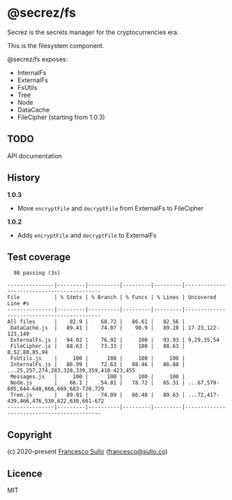 # @secrez/fs

Secrez is the secrets manager for the cryptocurrencies era.

This is the filesystem component.

@secrez/fs exposes:

- InternalFs
- ExternalFs
- FsUtils
- Tree
- Node
- DataCache
- FileCipher (starting from 1.0.3)

## TODO

API documentation

## History

**1.0.3**

- Move `encryptFile` and `decryptFile` from ExternalFs to FileCipher

**1.0.2**

- Adds `encryptFile` and `decryptFile` to ExternalFs

## Test coverage

```
  98 passing (3s)

---------------|---------|----------|---------|---------|-------------------------------------------
File           | % Stmts | % Branch | % Funcs | % Lines | Uncovered Line #s
---------------|---------|----------|---------|---------|-------------------------------------------
All files      |    82.9 |    68.72 |   86.61 |   82.56 |
 DataCache.js  |   89.41 |    74.07 |    90.9 |   89.28 | 17-23,122-123,149
 ExternalFs.js |   94.02 |    76.92 |     100 |   93.93 | 9,29,35,54
 FileCipher.js |   88.63 |    73.33 |     100 |   88.63 | 8,52,80,85,94
 FsUtils.js    |     100 |      100 |     100 |     100 |
 InternalFs.js |   86.99 |    72.63 |   88.46 |   86.88 | ...25,257,274,283,328,339,359,418-423,455
 Messages.js   |     100 |      100 |     100 |     100 |
 Node.js       |    66.1 |    54.81 |   78.72 |   65.31 | ...67,579-605,644-648,666,669,683-720,729
 Tree.js       |   89.91 |    74.09 |   86.48 |   89.63 | ...72,417-439,466,476,530,622,630,661-672
---------------|---------|----------|---------|---------|-------------------------------------------
```

## Copyright

(c) 2020-present [Francesco Sullo](https://francesco.sullo.co) (<francesco@sullo.co>)

## Licence

MIT
